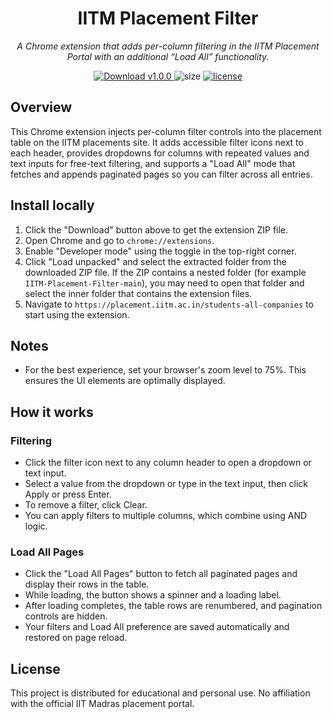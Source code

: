 <div align="center">

# IITM Placement Filter

<em>A Chrome extension that adds per-column filtering in the IITM Placement Portal with an additional “Load All” functionality.</em>

<p align="center">
  <a href="https://github.com/rahul-deka/IITM-Placement-Filter/archive/refs/tags/v1.0.0.zip" title="Download v1.0.0">
    <img src="https://img.shields.io/badge/Download-v1.0.0-blue?style=flat-square&logo=github" alt="Download v1.0.0" />
  </a>
  <a>
    <img alt="size" src="https://img.shields.io/github/repo-size/rahul-deka/IITM-Placement-Filter?label=size&style=flat-square&color=green">
  </a>
  <!-- <a>
    <img alt="downloads" src="https://img.shields.io/github/downloads/rahul-deka/IITM-Placement-Filter/latest/IITM%20Placement%20Filter?displayAssetName=false&label=downloads&style=flat-square">
  </a> -->
  <a href="https://github.com/rahul-deka/IITM-Placement-Filter/blob/main/LICENSE" title="MIT License">
    <img alt="license" src="https://img.shields.io/badge/License-MIT-magenta?style=flat-square" />
  </a>
</p>

</div>

## Overview
This Chrome extension injects per-column filter controls into the placement table on the IITM placements site. It adds accessible filter icons next to each header, provides dropdowns for columns with repeated values and text inputs for free-text filtering, and supports a "Load All" mode that fetches and appends paginated pages so you can filter across all entries.

## Install locally

1. Click the "Download" button above to get the extension ZIP file.
2. Open Chrome and go to `chrome://extensions`.
3. Enable "Developer mode" using the toggle in the top-right corner.
4. Click "Load unpacked" and select the extracted folder from the downloaded ZIP file. If the ZIP contains a nested folder (for example `IITM-Placement-Filter-main`), you may need to open that folder and select the inner folder that contains the extension files.
5. Navigate to `https://placement.iitm.ac.in/students-all-companies` to start using the extension.

## Notes
- For the best experience, set your browser's zoom level to 75%. This ensures the UI elements are optimally displayed.

## How it works

### Filtering
- Click the filter icon next to any column header to open a dropdown or text input.
- Select a value from the dropdown or type in the text input, then click Apply or press Enter.
- To remove a filter, click Clear.
- You can apply filters to multiple columns, which combine using AND logic.

### Load All Pages
- Click the "Load All Pages" button to fetch all paginated pages and display their rows in the table.
- While loading, the button shows a spinner and a loading label.
- After loading completes, the table rows are renumbered, and pagination controls are hidden.
- Your filters and Load All preference are saved automatically and restored on page reload.

## License
This project is distributed for educational and personal use. No affiliation with the official IIT Madras placement portal.
